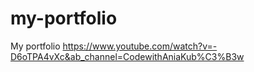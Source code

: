 # my-portfolio

My portfolio https://www.youtube.com/watch?v=-D6oTPA4vXc&ab_channel=CodewithAniaKub%C3%B3w

